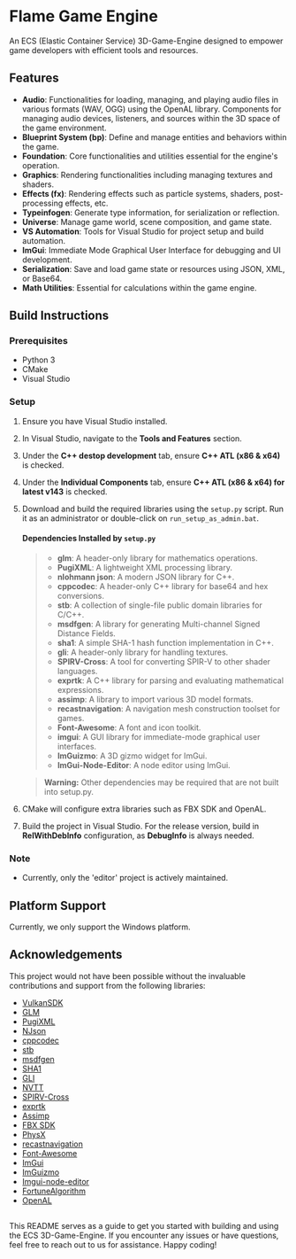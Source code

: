 # Flame Game Engine

An ECS (Elastic Container Service) 3D-Game-Engine designed to empower game developers with efficient tools and resources.

## Features
- **Audio**: Functionalities for loading, managing, and playing audio files in various formats (WAV, OGG) using the OpenAL library. Components for managing audio devices, listeners, and sources within the 3D space of the game environment.
- **Blueprint System (bp)**: Define and manage entities and behaviors within the game.
- **Foundation**: Core functionalities and utilities essential for the engine's operation.
- **Graphics**: Rendering functionalities including managing textures and shaders.
- **Effects (fx)**: Rendering effects such as particle systems, shaders, post-processing effects, etc.
- **Typeinfogen**: Generate type information, for serialization or reflection.
- **Universe**: Manage game world, scene composition, and game state.
- **VS Automation**: Tools for Visual Studio for project setup and build automation.
- **ImGui**: Immediate Mode Graphical User Interface for debugging and UI development.
- **Serialization**: Save and load game state or resources using JSON, XML, or Base64.
- **Math Utilities**: Essential for calculations within the game engine.

## Build Instructions
### Prerequisites
- Python 3
- CMake
- Visual Studio

### Setup
1. Ensure you have Visual Studio installed.
2. In Visual Studio, navigate to the **Tools and Features** section.
3. Under the **C++ destop development** tab, ensure **C++ ATL (x86 & x64)** is checked.
4. Under the **Individual Components** tab, ensure **C++ ATL (x86 & x64) for latest v143** is checked.
5. Download and build the required libraries using the `setup.py` script. Run it as an administrator or double-click on `run_setup_as_admin.bat`. 

      #### Dependencies Installed by `setup.py`
     >- **glm**: A header-only library for mathematics operations.
     >- **PugiXML**: A lightweight XML processing library.
     >- **nlohmann json**: A modern JSON library for C++.
     >- **cppcodec**: A header-only C++ library for base64 and hex conversions.
     >- **stb**: A collection of single-file public domain libraries for C/C++.
     >- **msdfgen**: A library for generating Multi-channel Signed Distance Fields.
     >- **sha1**: A simple SHA-1 hash function implementation in C++.
     >- **gli**: A header-only library for handling textures.
     >- **SPIRV-Cross**: A tool for converting SPIR-V to other shader languages.
     >- **exprtk**: A C++ library for parsing and evaluating mathematical expressions.
     >- **assimp**: A library to import various 3D model formats.
     >- **recastnavigation**: A navigation mesh construction toolset for games.
     >- **Font-Awesome**: A font and icon toolkit.
     >- **imgui**: A GUI library for immediate-mode graphical user interfaces.
     >- **ImGuizmo**: A 3D gizmo widget for ImGui.
     >- **ImGui-Node-Editor**: A node editor using ImGui.

      > **Warning:** Other dependencies may be required that are not built into setup.py.

6. CMake will configure extra libraries such as FBX SDK and OpenAL.
7. Build the project in Visual Studio. For the release version, build in **RelWithDebInfo** configuration, as **DebugInfo** is always needed.

### Note
- Currently, only the 'editor' project is actively maintained.

## Platform Support
Currently, we only support the Windows platform.

## Acknowledgements
This project would not have been possible without the invaluable contributions and support from the following libraries:

- [VulkanSDK](https://vulkan.lunarg.com/sdk/home#windows)
- [GLM](https://github.com/g-truc/glm)
- [PugiXML](https://github.com/zeux/pugixml)
- [NJson](https://github.com/nlohmann/json)
- [cppcodec](https://github.com/tplgy/cppcodec)
- [stb](https://github.com/nothings/stb)
- [msdfgen](https://github.com/Chlumsky/msdfgen)
- [SHA1](https://github.com/vog/sha1)
- [GLI](https://github.com/g-truc/gli)
- [NVTT](https://developer.nvidia.com/gpu-accelerated-texture-compression)
- [SPIRV-Cross](https://github.com/KhronosGroup/SPIRV-Cross)
- [exprtk](https://github.com/ArashPartow/exprtk)
- [Assimp](https://github.com/assimp/assimp)
- [FBX SDK](https://www.autodesk.com/developer-network/platform-technologies/fbx-sdk-2020-2-1)
- [PhysX](https://github.com/NVIDIAGameWorks/PhysX)
- [recastnavigation](https://github.com/recastnavigation/recastnavigation)
- [Font-Awesome](https://github.com/FortAwesome/Font-Awesome)
- [ImGui](https://github.com/ocornut/imgui)
- [ImGuizmo](https://github.com/CedricGuillemet/ImGuizmo)
- [Imgui-node-editor](https://github.com/thedmd/imgui-node-editor)
- [FortuneAlgorithm](https://github.com/pvigier/FortuneAlgorithm)
- [OpenAL](https://www.openal.org/)

##
This README serves as a guide to get you started with building and using the ECS 3D-Game-Engine. If you encounter any issues or have questions, feel free to reach out to us for assistance. Happy coding!

